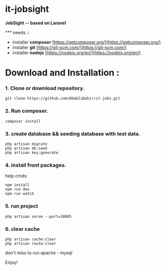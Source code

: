 # it-jobsight

**JobSight -- based on Laravel**

*** needs ::

* installer **composer** [https://getcomposer.org/](https://getcomposer.org/)
* installer **git** [https://git-scm.com/](https://git-scm.com/)
* installer **nodejs** [https://nodejs.org/en/](https://nodejs.org/en/) 


Download and Installation :
========================

### 1. Clone or download repository.

```
git clone https://github.com/AbdaliDahir/it-jobs.git
```

### 2. Run composer.
```
composer install
```

### 3. create database && seeding database with test data.

```   
php artisan migrate
php artisan db:seed
php artisan key:generate
```

### 4. install front packages.

help cmds:

```
npm install
npm run dev
npm run watch
```

### 5.  run project

```
php artisan serve --port=18085
```

### 6.  clear cache

```
php artisan cache:clear
php artisan route:clear
```

don't miss to run apache - mysql

Enjoy!
